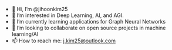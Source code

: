 - 👋 Hi, I’m @jihoonkim25
- 👀 I’m interested in Deep Learning, AI, and AGI.
- 🌱 I’m currently learning applications for Graph Neural Networks
- 💞️ I’m looking to collaborate on open source projects in machine learning/AI
- 📫 How to reach me: j.kim25@outlook.com

<!---
jihoonkim25/jihoonkim25 is a ✨ special ✨ repository because its `README.md` (this file) appears on your GitHub profile.
You can click the Preview link to take a look at your changes.
--->
